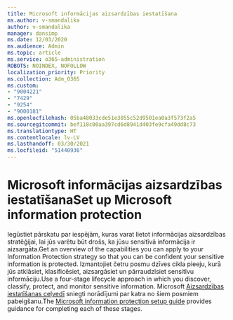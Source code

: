 ```yaml
---
title: Microsoft informācijas aizsardzības iestatīšana
ms.author: v-smandalika
author: v-smandalika
manager: dansimp
ms.date: 12/03/2020
ms.audience: Admin
ms.topic: article
ms.service: o365-administration
ROBOTS: NOINDEX, NOFOLLOW
localization_priority: Priority
ms.collection: Adm_O365
ms.custom:
- "9004221"
- "7429"
- "9254"
- "9000181"
ms.openlocfilehash: 05ba48033cde51e3055c52d9501ea0a3f573f2a5
ms.sourcegitcommit: bef118c00aa397cd6d8941d403fe9cfa49dd8c73
ms.translationtype: HT
ms.contentlocale: lv-LV
ms.lasthandoff: 03/30/2021
ms.locfileid: "51440936"
---
```

# <a name="set-up-microsoft-information-protection"></a><span data-ttu-id="e46ce-102">Microsoft informācijas aizsardzības iestatīšana</span><span class="sxs-lookup"><span data-stu-id="e46ce-102">Set up Microsoft information protection</span></span>

<span data-ttu-id="e46ce-103">Iegūstiet pārskatu par iespējām, kuras varat lietot informācijas aizsardzības stratēģijai, lai jūs varētu būt drošs, ka jūsu sensitīvā informācija ir aizsargāta.</span><span class="sxs-lookup"><span data-stu-id="e46ce-103">Get an overview of the capabilities you can apply to your Information Protection strategy so that you can be confident your sensitive information is protected.</span></span> <span data-ttu-id="e46ce-104">Izmantojiet četru posmu dzīves cikla pieeju, kurā jūs atklāsiet, klasificēsiet, aizsargāsiet un pārraudzīsiet sensitīvu informāciju.</span><span class="sxs-lookup"><span data-stu-id="e46ce-104">Use a four-stage lifecycle approach in which you discover, classify, protect, and monitor sensitive information.</span></span> <span data-ttu-id="e46ce-105">Microsoft [Aizsardzības iestatīšanas ceļvedī](https://go.microsoft.com/fwlink/?linkid=2146619) sniegti norādījumi par katra no šiem posmiem pabeigšanu.</span><span class="sxs-lookup"><span data-stu-id="e46ce-105">The [Microsoft information protection setup guide](https://go.microsoft.com/fwlink/?linkid=2146619) provides guidance for completing each of these stages.</span></span>
